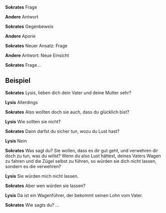 **Sokrates**
Frage

**Andere**
Antwort

**Sokrates**
Gegenbeweis

**Andere**
Aporie

**Sokrates**
Neuer Ansatz: Frage

**Andere**
Antwort: Neue Einsicht

**Sokrates**
Frage...

## Beispiel

**Sokrates**
Lysis, lieben dich dein Vater und deine Mutter sehr?

**Lysis**
Allerdings

**Sokrates**
Also wollten doch sie auch, dass du glücklich bist?

**Lysis**
Wie sollten sie nicht?

**Sokrates**
Dann darfst du sicher tun, wozu du Lust hast?

**Lysis**
Nein

**Sokrates**
Was sagt du? Sie wollen, dass es dir gut geht, und verwehren dir doch zu tun, was du willst? Wenn du also Lust hättest, deines Vaters Wagen zu fahren und die Zügel selbst zu führen, so würden sie dich nicht lassen, sondern es die verwehren?

**Lysis**
Sie würden mich nicht lassen.

**Sokrates**
Aber wen würden sie lassen?

**Lysis**
Da ist ein Wagenführer, der bekommt seinen Lohn vom Vater.

**Sokrates**
Wie sagts du?
...
